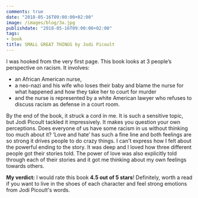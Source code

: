 ```yaml
---
comments: true
date: "2018-05-16T09:00:00+02:00"
image: /images/blog/3a.jpg
publishdate: "2018-05-16T09:00:00+02:00"
tags:
- book
title: SMALL GREAT THINGS by Jodi Picoult
---
```

I was hooked from the very first page. This book looks at 3 people’s perspective on racism. It involves: 

- an African American nurse, 
- a neo-nazi and his wife who loses their baby and blame the nurse for what happened and how they take her to court for murder 
- and the nurse is represented by a white American lawyer who refuses to discuss racism as defense in a court room. 

By the end of the book, it struck a cord in me. It is such a sensitive topic, but Jodi Picoult tackled it impressively. It makes you question your own perceptions. Does everyone of us have some racism in us without thinking too much about it? ‘Love and hate’ has such a fine line and both feelings are so strong it drives people to do crazy things. I can't express how I felt about the powerful ending to the story. It was deep and I loved how three different people got their stories told. The power of love was also explicitly told through each of their stories and it got me thinking about my own feelings towards others. 

**My verdict:** I would rate this book **4.5 out of 5 stars**! Definitely, worth a read if you want to live in the shoes of each character and feel strong emotions from Jodi Picoult's words. 
